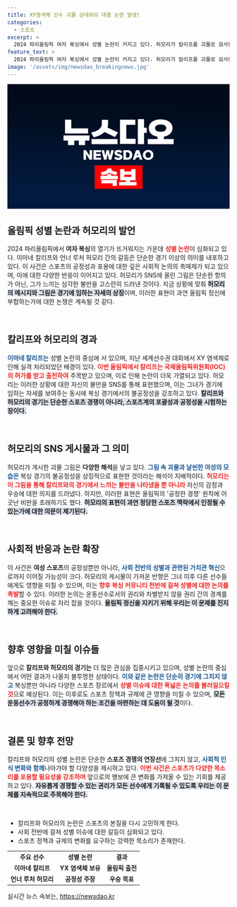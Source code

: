 ```yaml
---
title: XY염색체 선수 괴물 상대와의 대결 논란 발생!
categories:
  - 스포츠
excerpt: >
  2024 파리올림픽 여자 복싱에서 성별 논란이 커지고 있다. 허모리가 칼리프를 괴물로 묘사한 그림을 SNS에 올리며 공정성 문제를 제기, 선수들 간 갈등이 심화되고 있다. 올림픽의 정체성이 시험대에 오르고 있다.
feature_text: >
  2024 파리올림픽 여자 복싱에서 성별 논란이 커지고 있다. 허모리가 칼리프를 괴물로 묘사한 그림을 SNS에 올리며 공정성 문제를 제기, 선수들 간 갈등이 심화되고 있다. 올림픽의 정체성이 시험대에 오르고 있다.
image: '/assets/img/newsdao_breakingnews.jpg'
---
```


<p><img src="/assets/img/newsdao_breakingnews.jpg" alt="ranknews 속보" /></p>

<h2 data-ke-size="size26">올림픽 성별 논란과 허모리의 발언</h2>

<p data-ke-size="size16">2024 파리올림픽에서 <b>여자 복싱</b>의 열기가 뜨거워지는 가운데 <b><span style="color: #ee2323;">성별 논란</span></b>이 심화되고 있다. 이마네 칼리프와 언너 루처 허모리 간의 갈등은 단순한 경기 이상의 의미를 내포하고 있다. 이 사건은 스포츠의 공정성과 포용에 대한 깊은 사회적 논의의 촉매제가 되고 있으며, 이에 대한 다양한 반응이 이어지고 있다. 허모리가 SNS에 올린 그림은 단순한 항의가 아닌, 그가 느끼는 심각한 불만을 고스란히 드러낸 것이다. 지금 상황에 맞춰 <b><span style="background-color: #21538527;">허모리의 메시지와 그림은 경기에 임하는 자세의 상징</span></b>이며, 이러한 표현이 과연 올림픽 정신에 부합하는가에 대한 논쟁은 계속될 것 같다.</p>

<p data-ke-size="size16">&nbsp;</p>

<h2 data-ke-size="size26">칼리프와 허모리의 경과</h2>

<p data-ke-size="size16"><b><span style="color: #1a5490;">이마네 칼리프는</span></b> 성별 논란의 중심에 서 있으며, 지난 세계선수권 대회에서 XY 염색체로 인해 실격 처리되었던 배경이 있다. <b><span style="color: #ee2323;">이번 올림픽에서 칼리프는 국제올림픽위원회(IOC)의 허가를 받고 출전하여</span></b> 주목받고 있으며, 이로 인해 논란이 더욱 가열되고 있다. 허모리는 이러한 상황에 대한 자신의 불만을 SNS를 통해 표현했으며, 이는 그녀가 경기에 임하는 자세를 보여주는 동시에 복싱 경기에서의 불공정성을 강조하고 있다. <b><span style="background-color: #21538527;">칼리프와 허모리의 경기는 단순한 스포츠 경쟁이 아니라, 스포츠계의 포괄성과 공정성을 시험하는 장이다.</span></b></p>

<p data-ke-size="size16">&nbsp;</p>

<h2 data-ke-size="size26">허모리의 SNS 게시물과 그 의미</h2>

<p data-ke-size="size16">허모리가 게시한 괴물 그림은 <b>다양한 해석</b>을 낳고 있다. <b><span style="color: #1a5490;">그림 속 괴물과 날씬한 여성의 모습은</span></b> 복싱 경기의 불공정성을 상징적으로 표현한 것이라는 해석이 지배적이다. <b><span style="color: #ee2323;">허모리는 이 그림을 통해 칼리프와의 경기에서 느끼는 불만을 나타냈을 뿐 아니라</span></b> 자신의 감정과 우승에 대한 의지를 드러냈다. 하지만, 이러한 표현은 올림픽의 '공정한 경쟁' 원칙에 어긋난 비판을 초래하기도 했다. <b><span style="background-color: #21538527;">허모리의 표현이 과연 정당한 스포츠 맥락에서 인정될 수 있는가에 대한 의문이 제기된다.</span></b></p>

<p data-ke-size="size16">&nbsp;</p>

<h2 data-ke-size="size26">사회적 반응과 논란 확장</h2>

<p data-ke-size="size16">이 사건은 <b>여성 스포츠</b>의 공정성뿐만 아니라, <b><span style="color: #1a5490;">사회 전반의 성별과 관련된 가치관 혁신</span></b>으로까지 이어질 가능성이 크다. 허모리의 게시물이 가져온 반향은 그녀 이후 다른 선수들에게도 영향을 미칠 수 있으며, 이는 <b><span style="color: #ee2323;">향후 복싱 커뮤니티 전반에 걸쳐 성별에 대한 논의를 촉발</span></b>할 수 있다. 이러한 논의는 운동선수로서의 권리와 차별받지 않을 권리 간의 경계를 깨는 중요한 이슈로 자리 잡을 것이다. <b><span style="background-color: #21538527;">올림픽 정신을 지키기 위해 우리는 이 문제를 진지하게 고려해야 한다.</span></b></p>

<p data-ke-size="size16">&nbsp;</p>

<h2 data-ke-size="size26">향후 영향을 미칠 이슈들</h2>

<p data-ke-size="size16">앞으로 <b>칼리프와 허모리의 경기는</b> 더 많은 관심을 집중시키고 있으며, 성별 논란의 중심에서 어떤 결과가 나올지 불투명한 상태이다. <b><span style="color: #1a5490;">이와 같은 논란은 단순히 경기에 그치지 않고</span></b> 복싱뿐만 아니라 다양한 스포츠 장르에서 <b><span style="color: #ee2323;">성별 이슈에 대한 폭넓은 논의를 불러일으킬 것</span></b>으로 예상된다. 이는 이후로도 스포츠 정책과 규제에 큰 영향을 미칠 수 있으며, <b><span style="background-color: #21538527;">모든 운동선수가 공정하게 경쟁해야 하는 조건을 마련하는 데 도움이 될 것</span></b>이다.</p>

<p data-ke-size="size16">&nbsp;</p>

<h2 data-ke-size="size26">결론 및 향후 전망</h2>

<p data-ke-size="size16">칼리프와 허모리의 성별 논란은 단순한 <b>스포츠 경쟁의 연장선</b>에 그치지 않고, <b><span style="color: #1a5490;">사회적 인식 변화와 함께</span></b>나아가야 할 다양성을 제시하고 있다. <b><span style="color: #ee2323;">이번 사건은 스포츠가 다양한 목소리를 포용할 필요성을 강조하며</span></b> 앞으로의 행보에 큰 변화를 가져올 수 있는 기회를 제공하고 있다. <b><span style="background-color: #21538527;">자유롭게 경쟁할 수 있는 권리가 모든 선수에게 기록될 수 있도록 우리는 이 문제를 지속적으로 주목해야 한다.</span></b></p>

<p data-ke-size="size16">&nbsp;</p>

<ul>
    <li>칼리프와 허모리의 논란은 스포츠의 본질을 다시 고민하게 한다.</li>
    <li>사회 전반에 걸쳐 성별 이슈에 대한 갈등이 심화되고 있다.</li>
    <li>스포츠 정책과 규제의 변화를 요구하는 강력한 목소리가 존재한다.</li>
</ul>

<table>
    <tr>
        <td style="text-align: center; height: 17px;"><b>주요 선수</b></td>
        <td style="text-align: center; height: 17px;"><b>성별 논란</b></td>
        <td style="text-align: center; height: 17px;"><b>결과</b></td>
    </tr>
    <tr>
        <td style="text-align: center; height: 17px;"><b>이마네 칼리프</b></td>
        <td style="text-align: center; height: 17px;"><b>YX 염색체 보유</b></td>
        <td style="text-align: center; height: 17px;"><b>올림픽 출전</b></td>
    </tr>
    <tr>
        <td style="text-align: center; height: 17px;"><b>언너 루처 허모리</b></td>
        <td style="text-align: center; height: 17px;"><b>공정성 주장</b></td>
        <td style="text-align: center; height: 17px;"><b>우승 목표</b></td>
    </tr>
</table>
실시간 뉴스 속보는, <a href="https://newsdao.kr" rel="dofollow">https://newsdao.kr</a>


